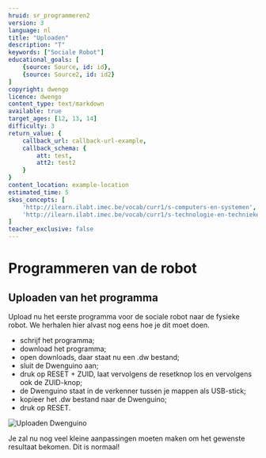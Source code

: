 ```yaml
---
hruid: sr_programmeren2
version: 3
language: nl
title: "Uploaden"
description: "T"
keywords: ["Sociale Robot"]
educational_goals: [
    {source: Source, id: id}, 
    {source: Source2, id: id2}
]
copyright: dwengo
licence: dwengo
content_type: text/markdown
available: true
target_ages: [12, 13, 14]
difficulty: 3
return_value: {
    callback_url: callback-url-example,
    callback_schema: {
        att: test,
        att2: test2
    }
}
content_location: example-location
estimated_time: 5
skos_concepts: [
    'http://ilearn.ilabt.imec.be/vocab/curr1/s-computers-en-systemen', 
    'http://ilearn.ilabt.imec.be/vocab/curr1/s-technologie-en-technieken'
]
teacher_exclusive: false
---
```

# Programmeren van de robot
## Uploaden van het programma
Upload nu het eerste programma voor de sociale robot naar de fysieke robot. We herhalen hier alvast nog eens hoe je dit moet doen.

* schrijf het programma;
* download het programma;
* open downloads, daar staat nu een .dw bestand;
* sluit de Dwenguino aan;
* druk op RESET + ZUID, laat vervolgens de resetknop los en vervolgens ook de ZUID-knop;
* de Dwenguino staat in de verkenner tussen je mappen als USB-stick;
* kopieer het .dw bestand naar de Dwenguino;
* druk op RESET.

![](@youtube/https://www.youtube.com/embed/VpAXLlT_JP0 "Uploaden Dwenguino")  

Je zal nu nog veel kleine aanpassingen moeten maken om het gewenste resultaat bekomen. Dit is normaal!